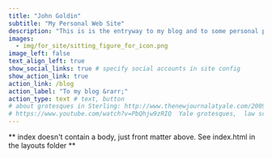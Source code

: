 ```yaml
---
title: "John Goldin"
subtitle: "My Personal Web Site"
description: "This is is the entryway to my blog and to some personal projects. The topics have to do with R or travel or whatever else is of interest."
images:
  - img/for_site/sitting_figure_for_icon.png
image_left: false
text_align_left: true
show_social_links: true # specify social accounts in site config
show_action_link: true
action_link: /blog
action_label: "To my blog &rarr;"
action_type: text # text, button
# about grotesques in Sterling: http://www.thenewjournalatyale.com/2009/12/if-these-stone-walls-could-talk/
# https://www.youtube.com/watch?v=PbQhjw9zRIQ  Yale grotesques,  law school: https://www.youtube.com/watch?v=2RgrlQbZkYE
---
```


** index doesn't contain a body, just front matter above.
See index.html in the layouts folder **
